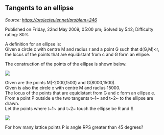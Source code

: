 Tangents to an ellipse
----------------------

*Source: https://projecteuler.net/problem=246*

Published on Friday, 22nd May 2009, 05:00 pm; Solved by 542; Difficulty
rating: 80%

A definition for an ellipse is:\
 Given a circle c with centre M and radius r and a point G such that
d(G,M)\<r, the locus of the points that are equidistant from c and G
form an ellipse.

The construction of the points of the ellipse is shown below.

![](project/images/p246_anim.gif)

Given are the points M(-2000,1500) and G(8000,1500).\
 Given is also the circle c with centre M and radius 15000.\
 The locus of the points that are equidistant from G and c form an
ellipse e.\
 From a point P outside e the two tangents t~1~ and t~2~ to the ellipse
are drawn.\
 Let the points where t~1~ and t~2~ touch the ellipse be R and S.

![](project/images/p246_ellipse.gif)

For how many lattice points P is angle RPS greater than 45 degrees?
